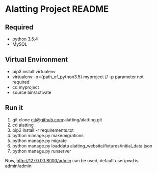 # Alatting Project README

## Required

* python 3.5.4
* MySQL


## Virtual Environment

* pip3 install virtualenv
* virtualenv -p={path_of_python3.5} myproject  // -p parameter not required
* cd myproject
* source bin/activate

## Run it

1. git clone git@github.com:alatting/alatting.git
2. cd alatting
3. pip3 install -r requirements.txt
4. python manage.py makemigrations
5. python manage.py migrate
6. python manage.py loaddata alatting_website/fixtures/initial_data.json
7. python manage.py runserver

Now, http://127.0.0.1:8000/admin can be used, default user/pwd is admin/admin

